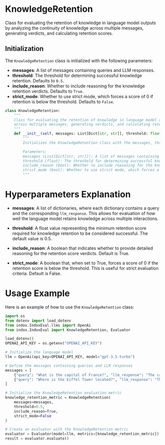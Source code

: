 # KnowledgeRetention

Class for evaluating the retention of knowledge in language model outputs by analyzing the continuity of knowledge across multiple messages, generating verdicts, and calculating retention scores.

## Initialization

The `KnowledgeRetention` class is initialized with the following parameters:

- **messages**: A list of messages containing queries and LLM responses.
- **threshold**: The threshold for determining successful knowledge retention. Defaults to `0.5`.
- **include_reason**: Whether to include reasoning for the knowledge retention verdicts. Defaults to `True`.
- **strict_mode**: Whether to use strict mode, which forces a score of 0 if retention is below the threshold. Defaults to `False`.

```python
class KnowledgeRetention:
    """
    Class for evaluating the retention of knowledge in language model outputs by analyzing the continuity of knowledge
    across multiple messages, generating verdicts, and calculating retention scores.
    """
    def __init__(self, messages: List[Dict[str, str]], threshold: float = 0.5, include_reason: bool = True, strict_mode: bool = False):
        """
        Initializes the KnowledgeRetention class with the messages, threshold, and evaluation settings.

        Parameters:
        messages (List[Dict[str, str]]): A list of messages containing queries and LLM responses.
        threshold (float): The threshold for determining successful knowledge retention. Defaults to 0.5.
        include_reason (bool): Whether to include reasoning for the knowledge retention verdicts. Defaults to True.
        strict_mode (bool): Whether to use strict mode, which forces a score of 0 if retention is below the threshold. Defaults to False.
        """
```
# Hyperparameters Explanation

- **messages**: A list of dictionaries, where each dictionary contains a query and the corresponding `llm_response`. This allows for evaluation of how well the language model retains knowledge across multiple interactions.

- **threshold**: A float value representing the minimum retention score required for knowledge retention to be considered successful. The default value is 0.5.

- **include_reason**: A boolean that indicates whether to provide detailed reasoning for the retention score verdicts. Default is True.

- **strict_mode**: A boolean that, when set to True, forces a score of 0 if the retention score is below the threshold. This is useful for strict evaluation criteria. Default is False.

# Usage Example

Here is an example of how to use the `KnowledgeRetention` class:

```python
import os
from dotenv import load_dotenv
from indox.IndoxEval.llms import OpenAi
from indox.IndoxEval import KnowledgeRetention, Evaluator

load_dotenv()
OPENAI_API_KEY = os.getenv("OPENAI_API_KEY")

# Initialize the language model
llm = OpenAi(api_key=OPENAI_API_KEY, model="gpt-3.5-turbo")

# Define the messages containing queries and LLM responses
messages = [
    {"query": "What is the capital of France?", "llm_response": "The capital of France is Paris."},
    {"query": "Where is the Eiffel Tower located?", "llm_response": "The Eiffel Tower is located in Berlin."}
]

# Initialize the KnowledgeRetention evaluation metric
knowledge_retention_metric = KnowledgeRetention(
    messages=messages, 
    threshold=0.5, 
    include_reason=True, 
    strict_mode=False
)

# Create an evaluator with the KnowledgeRetention metric
evaluator = Evaluator(model=llm, metrics=[knowledge_retention_metric])
result = evaluator.evaluate()
```
